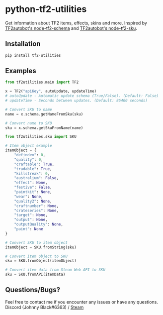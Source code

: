 # python-tf2-utilities
Get information about TF2 items, effects, skins and more. 
Inspired by [TF2autobot's node-tf2-schema](https://github.com/TF2Autobot/node-tf2-schema) and [TF2autobot's node-tf2-sku](https://github.com/TF2Autobot/node-tf2-sku).

## Installation
```py
pip install tf2-utilities
```

## Examples
```py
from tf2utilities.main import TF2

x = TF2("apiKey", autoUpdate, updateTime)
# autoUpdate - Automatic update schema (True/False). (Default: False)
# updateTime - Seconds between updates. (Default: 86400 seconds)

# Convert SKU to name
name = x.schema.getNameFromSku(sku)

# Convert name to SKU
sku = x.schema.getSkuFromName(name)
```

```py
from tf2utilities.sku import SKU

# Item object example
itemObject = {
    "defindex": 0,
    "quality": 0,
    "craftable": True,
    "tradable": True,
    "killstreak": 0,
    "australium": False,
    "effect": None,
    "festive": False,
    "paintkit": None,
    "wear": None,
    "quality2": None,
    "craftnumber": None,
    "crateseries": None,
    "target": None,
    "output": None,
    "outputQuality": None,
    "paint": None
}

# Convert SKU to item object
itemObject = SKU.fromString(sku)

# Convert item object to SKU
sku = SKU.fromObject(itemObject)

# Convert item data from Steam Web API to SKU
sku = SKU.fromAPI(itemData)
```

## Questions/Bugs?
Feel free to contact me if you encounter any issues or have any questions.
Discord (Johnny Black#6363) / [Steam](https://steamcommunity.com/profiles/76561198076771380/)
